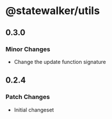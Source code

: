 # @statewalker/utils

## 0.3.0

### Minor Changes

- Change the update function signature

## 0.2.4

### Patch Changes

- Initial changeset

